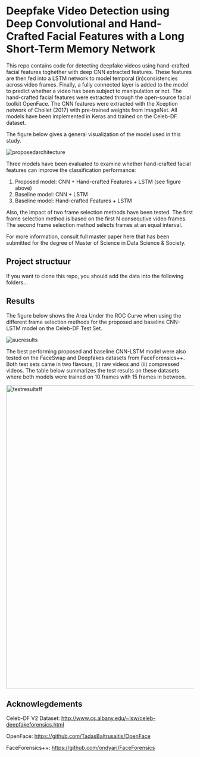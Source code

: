 # Deepfake Video Detection using Deep Convolutional and Hand-Crafted Facial Features with a Long Short-Term Memory Network
This repo contains code for detecting deepfake videos using hand-crafted facial features toghether with deep CNN extracted features. These features are then fed into a LSTM network to model temporal (in)consistencies across video frames. Finally, a fully connected layer is added to the model to predict whether a video has been subject to manipulation or not. The hand-crafted facial features were extracted through the open-source facial toolkit OpenFace. The CNN features were extracted with the Xception network of Chollet (2017) with pre-trained weights from ImageNet. All models have been implemented in Keras and trained on the Celeb-DF dataset. 

The figure below gives a general visualization of the model used in this study. 

![proposedarchitecture](https://user-images.githubusercontent.com/54868192/118985505-c8c05d80-b97e-11eb-87de-101c8c032408.png)

Three models have been evaluated to examine whether hand-crafted facial features can improve the classification performance:
1. Proposed model: CNN + Hand-crafted Features + LSTM (see figure above)
2. Baseline model: CNN + LSTM
3. Baseline model: Hand-crafted Features + LSTM

Also, the impact of two frame selection methods have been tested. The first frame selection method is based on the first N consequtive video frames. The second frame selection method selects frames at an equal interval. 

For more information, consult full master paper here that has been submitted for the degree of Master of Science in Data Science & Society. 

## Project structuur
If you want to clone this repo, you should add the data into the following folders...

## Results
The figure below shows the Area Under the ROC Curve when using the different frame selection methods for the proposed and baseline CNN-LSTM model on the Celeb-DF Test Set.

![aucresults](https://user-images.githubusercontent.com/54868192/118982644-eb9d4280-b97b-11eb-9a32-ee45ec46ce7f.png)

The best performing proposed and baseline CNN-LSTM model were also tested on the FaceSwap and Deepfakes datasets from FaceForensics++. Both test sets came in two flavours, (i) raw videos and (ii) compressed videos. The table below summarizes the test results on these datasets where both models were trained on 10 frames with 15 frames in between. 

<img width="813" alt="testresultsff" src="https://user-images.githubusercontent.com/54868192/118984906-446dda80-b97e-11eb-8809-b3a434fc630d.png">


## Acknowlegdements
Celeb-DF V2 Dataset: http://www.cs.albany.edu/~lsw/celeb-deepfakeforensics.html

OpenFace: https://github.com/TadasBaltrusaitis/OpenFace

FaceForensics++: https://github.com/ondyari/FaceForensics



